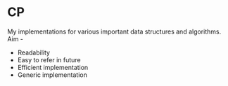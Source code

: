 # CP

My implementations for various important data structures and algorithms.
Aim - 
* Readability
* Easy to refer in future
* Efficient implementation
* Generic implementation
